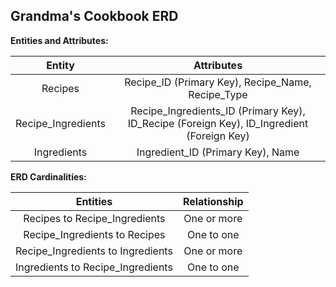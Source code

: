 ## Grandma's Cookbook ERD

**Entities and Attributes:**

| Entity           | Attributes                                        | 
| :-----------------:|:-------------:                                    | 
| Recipes            | Recipe_ID (Primary Key), Recipe_Name, Recipe_Type | 
| Recipe_Ingredients | Recipe_Ingredients_ID (Primary Key), ID_Recipe (Foreign Key), ID_Ingredient (Foreign Key) |         
| Ingredients        | Ingredient_ID (Primary Key), Name |

**ERD Cardinalities:**

| Entities                      | Relationship      | 
| :----------------------------:|:-------------:    | 
| Recipes to Recipe_Ingredients | One or more       |
| Recipe_Ingredients to Recipes | One to one        |
| Recipe_Ingredients to Ingredients | One or more  |
| Ingredients to Recipe_Ingredients | One to one |

 

